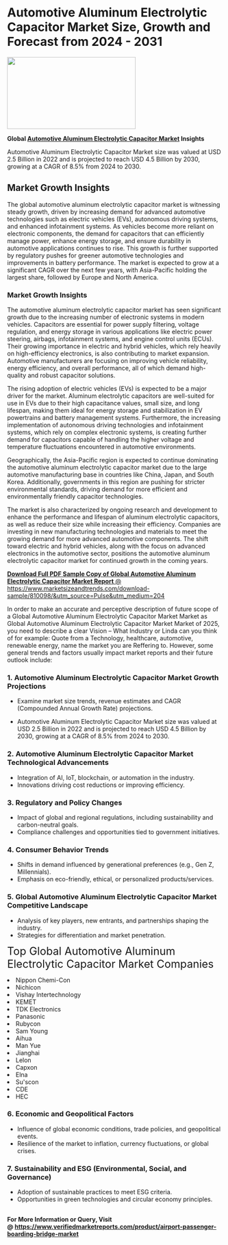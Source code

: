 <H1>Automotive Aluminum Electrolytic Capacitor Market Size, Growth and Forecast from 2024 - 2031</H1><img class="aligncenter size-medium wp-image-584254" src="https://thirdeyenews.in/wp-content/uploads/2024/09/Global-Market-Research-300x168.jpeg" alt="" width="300" height="168" /><p><strong>Global&nbsp;<a href="https://www.marketsizeandtrends.com/download-sample/810098/&amp;utm_source=Pulse&amp;utm_medium=204">Automotive Aluminum Electrolytic Capacitor Market</a> Insights</strong></p><p>Automotive Aluminum Electrolytic Capacitor Market size was valued at USD 2.5 Billion in 2022 and is projected to reach USD 4.5 Billion by 2030, growing at a CAGR of 8.5% from 2024 to 2030.</p><p><h2>Market Growth Insights</h2> <p>The global automotive aluminum electrolytic capacitor market is witnessing steady growth, driven by increasing demand for advanced automotive technologies such as electric vehicles (EVs), autonomous driving systems, and enhanced infotainment systems. As vehicles become more reliant on electronic components, the demand for capacitors that can efficiently manage power, enhance energy storage, and ensure durability in automotive applications continues to rise. This growth is further supported by regulatory pushes for greener automotive technologies and improvements in battery performance. The market is expected to grow at a significant CAGR over the next few years, with Asia-Pacific holding the largest share, followed by Europe and North America.</p> <p><a href="#"></a></p> <h3>Market Growth Insights</h3> <p>The automotive aluminum electrolytic capacitor market has seen significant growth due to the increasing number of electronic systems in modern vehicles. Capacitors are essential for power supply filtering, voltage regulation, and energy storage in various applications like electric power steering, airbags, infotainment systems, and engine control units (ECUs). Their growing importance in electric and hybrid vehicles, which rely heavily on high-efficiency electronics, is also contributing to market expansion. Automotive manufacturers are focusing on improving vehicle reliability, energy efficiency, and overall performance, all of which demand high-quality and robust capacitor solutions.</p> <p>The rising adoption of electric vehicles (EVs) is expected to be a major driver for the market. Aluminum electrolytic capacitors are well-suited for use in EVs due to their high capacitance values, small size, and long lifespan, making them ideal for energy storage and stabilization in EV powertrains and battery management systems. Furthermore, the increasing implementation of autonomous driving technologies and infotainment systems, which rely on complex electronic systems, is creating further demand for capacitors capable of handling the higher voltage and temperature fluctuations encountered in automotive environments.</p> <p>Geographically, the Asia-Pacific region is expected to continue dominating the automotive aluminum electrolytic capacitor market due to the large automotive manufacturing base in countries like China, Japan, and South Korea. Additionally, governments in this region are pushing for stricter environmental standards, driving demand for more efficient and environmentally friendly capacitor technologies.</p> <p>The market is also characterized by ongoing research and development to enhance the performance and lifespan of aluminum electrolytic capacitors, as well as reduce their size while increasing their efficiency. Companies are investing in new manufacturing technologies and materials to meet the growing demand for more advanced automotive components. The shift toward electric and hybrid vehicles, along with the focus on advanced electronics in the automotive sector, positions the automotive aluminum electrolytic capacitor market for continued growth in the coming years.</p> <p><a href="#"></p><p><span class=""><strong>Download Full PDF Sample Copy of Global Automotive Aluminum Electrolytic Capacitor Market Report</strong> @ <a href="https://www.marketsizeandtrends.com/download-sample/810098/&amp;utm_source=Pulse&amp;utm_medium=204" target="_blank">https://www.marketsizeandtrends.com/download-sample/810098/&amp;utm_source=Pulse&amp;utm_medium=204</a></span></p><p>In order to make an accurate and perceptive description of future scope of a Global&nbsp;Automotive Aluminum Electrolytic Capacitor Market Market as Global&nbsp;Automotive Aluminum Electrolytic Capacitor Market Market of 2025, you need to describe a clear Vision &ndash; What Industry or Linda can you think of for example: Quote from a Technology, healthcare, automotive, renewable energy, name the market you are Reffering to. However, some general trends and factors usually impact market reports and their future outlook include:</p><h3>1.&nbsp;<strong>Automotive Aluminum Electrolytic Capacitor Market Growth Projections</strong></h3><ul><li>Examine market size trends, revenue estimates and CAGR (Compounded Annual Growth Rate) projections.</li><li><p>Automotive Aluminum Electrolytic Capacitor Market size was valued at USD 2.5 Billion in 2022 and is projected to reach USD 4.5 Billion by 2030, growing at a CAGR of 8.5% from 2024 to 2030.</p></li></ul><h3>2.&nbsp;<strong>Automotive Aluminum Electrolytic Capacitor Market Technological Advancements</strong></h3><ul><li>Integration of AI, IoT, blockchain, or automation in the industry.</li><li>Innovations driving cost reductions or improving efficiency.</li></ul><h3>3.&nbsp;<strong>Regulatory and Policy Changes</strong></h3><ul><li>Impact of global and regional regulations, including sustainability and carbon-neutral goals.</li><li>Compliance challenges and opportunities tied to government initiatives.</li></ul><h3>4.&nbsp;<strong>Consumer Behavior Trends</strong></h3><ul><li>Shifts in demand influenced by generational preferences (e.g., Gen Z, Millennials).</li><li>Emphasis on eco-friendly, ethical, or personalized products/services.</li></ul><h3>5.&nbsp;<strong>Global Automotive Aluminum Electrolytic Capacitor Market Competitive Landscape</strong></h3><ul><li>Analysis of key players, new entrants, and partnerships shaping the industry.</li><li>Strategies for differentiation and market penetration.</li></ul><p data-pm-slice="1 1 []"><span style="color: inherit; font-family: inherit; font-size: 25px;">Top Global Automotive Aluminum Electrolytic Capacitor Market Companies</span></p><div class="" data-test-id=""><p><li>Nippon Chemi-Con</li><li> Nichicon</li><li> Vishay Intertechnology</li><li> KEMET</li><li> TDK Electronics</li><li> Panasonic</li><li> Rubycon</li><li> Sam Young</li><li> Aihua</li><li> Man Yue</li><li> Jianghai</li><li> Lelon</li><li> Capxon</li><li> Elna</li><li> Su'scon</li><li> CDE</li><li> HEC</li></p></div><h3>6.&nbsp;<strong>Economic and Geopolitical Factors</strong></h3><ul><li>Influence of global economic conditions, trade policies, and geopolitical events.</li><li>Resilience of the market to inflation, currency fluctuations, or global crises.</li></ul><h3>7.&nbsp;<strong>Sustainability and ESG (Environmental, Social, and Governance)</strong></h3><ul><li>Adoption of sustainable practices to meet ESG criteria.</li><li>Opportunities in green technologies and circular economy principles.</li></ul><h2><strong style="font-size: 14px;">For More Information or Query, Visit @&nbsp;</strong><a style="background-color: #ffffff; font-size: 14px;" href="https://www.marketsizeandtrends.com/report/automotive-aluminum-electrolytic-capacitor-market/" target="_blank">https://www.verifiedmarketreports.com/product/airport-passenger-boarding-bridge-market</a></h2>
